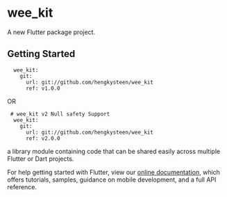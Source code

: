 # wee_kit
A new Flutter package project.

## Getting Started
```
  wee_kit:
    git:
      url: git://github.com/hengkysteen/wee_kit
      ref: v1.0.0
```
OR
```
 # wee_kit v2 Null safety Support
  wee_kit:
    git:
      url: git://github.com/hengkysteen/wee_kit
      ref: v2.0.0
```
 

a library module containing code that can be shared easily across
multiple Flutter or Dart projects.

For help getting started with Flutter, view our 
[online documentation](https://flutter.dev/docs), which offers tutorials, 
samples, guidance on mobile development, and a full API reference.
